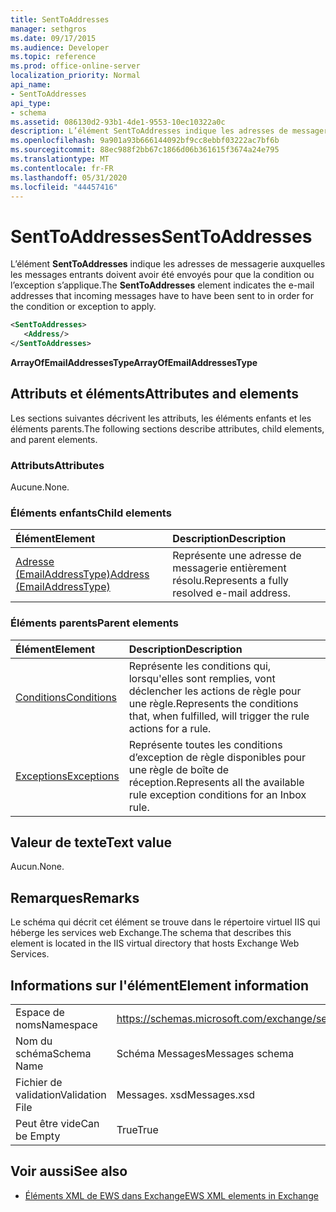 ```yaml
---
title: SentToAddresses
manager: sethgros
ms.date: 09/17/2015
ms.audience: Developer
ms.topic: reference
ms.prod: office-online-server
localization_priority: Normal
api_name:
- SentToAddresses
api_type:
- schema
ms.assetid: 086130d2-93b1-4de1-9553-10ec10322a0c
description: L’élément SentToAddresses indique les adresses de messagerie auxquelles les messages entrants doivent avoir été envoyés pour que la condition ou l’exception s’applique.
ms.openlocfilehash: 9a901a93b666144092bf9cc8ebbf03222ac7bf6b
ms.sourcegitcommit: 88ec988f2bb67c1866d06b361615f3674a24e795
ms.translationtype: MT
ms.contentlocale: fr-FR
ms.lasthandoff: 05/31/2020
ms.locfileid: "44457416"
---
```

# <a name="senttoaddresses"></a><span data-ttu-id="1fe3e-103">SentToAddresses</span><span class="sxs-lookup"><span data-stu-id="1fe3e-103">SentToAddresses</span></span>

<span data-ttu-id="1fe3e-104">L’élément **SentToAddresses** indique les adresses de messagerie auxquelles les messages entrants doivent avoir été envoyés pour que la condition ou l’exception s’applique.</span><span class="sxs-lookup"><span data-stu-id="1fe3e-104">The **SentToAddresses** element indicates the e-mail addresses that incoming messages have to have been sent to in order for the condition or exception to apply.</span></span> 
  
```XML
<SentToAddresses>
   <Address/>
</SentToAddresses>
```

 <span data-ttu-id="1fe3e-105">**ArrayOfEmailAddressesType**</span><span class="sxs-lookup"><span data-stu-id="1fe3e-105">**ArrayOfEmailAddressesType**</span></span>
## <a name="attributes-and-elements"></a><span data-ttu-id="1fe3e-106">Attributs et éléments</span><span class="sxs-lookup"><span data-stu-id="1fe3e-106">Attributes and elements</span></span>

<span data-ttu-id="1fe3e-107">Les sections suivantes décrivent les attributs, les éléments enfants et les éléments parents.</span><span class="sxs-lookup"><span data-stu-id="1fe3e-107">The following sections describe attributes, child elements, and parent elements.</span></span>
  
### <a name="attributes"></a><span data-ttu-id="1fe3e-108">Attributs</span><span class="sxs-lookup"><span data-stu-id="1fe3e-108">Attributes</span></span>

<span data-ttu-id="1fe3e-109">Aucune.</span><span class="sxs-lookup"><span data-stu-id="1fe3e-109">None.</span></span>
  
### <a name="child-elements"></a><span data-ttu-id="1fe3e-110">Éléments enfants</span><span class="sxs-lookup"><span data-stu-id="1fe3e-110">Child elements</span></span>

|<span data-ttu-id="1fe3e-111">**Élément**</span><span class="sxs-lookup"><span data-stu-id="1fe3e-111">**Element**</span></span>|<span data-ttu-id="1fe3e-112">**Description**</span><span class="sxs-lookup"><span data-stu-id="1fe3e-112">**Description**</span></span>|
|:-----|:-----|
|[<span data-ttu-id="1fe3e-113">Adresse (EmailAddressType)</span><span class="sxs-lookup"><span data-stu-id="1fe3e-113">Address (EmailAddressType)</span></span>](address-emailaddresstype.md) <br/> |<span data-ttu-id="1fe3e-114">Représente une adresse de messagerie entièrement résolu.</span><span class="sxs-lookup"><span data-stu-id="1fe3e-114">Represents a fully resolved e-mail address.</span></span>  <br/> |
   
### <a name="parent-elements"></a><span data-ttu-id="1fe3e-115">Éléments parents</span><span class="sxs-lookup"><span data-stu-id="1fe3e-115">Parent elements</span></span>

|<span data-ttu-id="1fe3e-116">**Élément**</span><span class="sxs-lookup"><span data-stu-id="1fe3e-116">**Element**</span></span>|<span data-ttu-id="1fe3e-117">**Description**</span><span class="sxs-lookup"><span data-stu-id="1fe3e-117">**Description**</span></span>|
|:-----|:-----|
|[<span data-ttu-id="1fe3e-118">Conditions</span><span class="sxs-lookup"><span data-stu-id="1fe3e-118">Conditions</span></span>](conditions.md) <br/> |<span data-ttu-id="1fe3e-119">Représente les conditions qui, lorsqu'elles sont remplies, vont déclencher les actions de règle pour une règle.</span><span class="sxs-lookup"><span data-stu-id="1fe3e-119">Represents the conditions that, when fulfilled, will trigger the rule actions for a rule.</span></span>  <br/> |
|[<span data-ttu-id="1fe3e-120">Exceptions</span><span class="sxs-lookup"><span data-stu-id="1fe3e-120">Exceptions</span></span>](exceptions.md) <br/> |<span data-ttu-id="1fe3e-121">Représente toutes les conditions d’exception de règle disponibles pour une règle de boîte de réception.</span><span class="sxs-lookup"><span data-stu-id="1fe3e-121">Represents all the available rule exception conditions for an Inbox rule.</span></span>  <br/> |
   
## <a name="text-value"></a><span data-ttu-id="1fe3e-122">Valeur de texte</span><span class="sxs-lookup"><span data-stu-id="1fe3e-122">Text value</span></span>

<span data-ttu-id="1fe3e-123">Aucun.</span><span class="sxs-lookup"><span data-stu-id="1fe3e-123">None.</span></span>
  
## <a name="remarks"></a><span data-ttu-id="1fe3e-124">Remarques</span><span class="sxs-lookup"><span data-stu-id="1fe3e-124">Remarks</span></span>

<span data-ttu-id="1fe3e-125">Le schéma qui décrit cet élément se trouve dans le répertoire virtuel IIS qui héberge les services web Exchange.</span><span class="sxs-lookup"><span data-stu-id="1fe3e-125">The schema that describes this element is located in the IIS virtual directory that hosts Exchange Web Services.</span></span>
  
## <a name="element-information"></a><span data-ttu-id="1fe3e-126">Informations sur l'élément</span><span class="sxs-lookup"><span data-stu-id="1fe3e-126">Element information</span></span>

|||
|:-----|:-----|
|<span data-ttu-id="1fe3e-127">Espace de noms</span><span class="sxs-lookup"><span data-stu-id="1fe3e-127">Namespace</span></span>  <br/> |https://schemas.microsoft.com/exchange/services/2006/messages  <br/> |
|<span data-ttu-id="1fe3e-128">Nom du schéma</span><span class="sxs-lookup"><span data-stu-id="1fe3e-128">Schema Name</span></span>  <br/> |<span data-ttu-id="1fe3e-129">Schéma Messages</span><span class="sxs-lookup"><span data-stu-id="1fe3e-129">Messages schema</span></span>  <br/> |
|<span data-ttu-id="1fe3e-130">Fichier de validation</span><span class="sxs-lookup"><span data-stu-id="1fe3e-130">Validation File</span></span>  <br/> |<span data-ttu-id="1fe3e-131">Messages. xsd</span><span class="sxs-lookup"><span data-stu-id="1fe3e-131">Messages.xsd</span></span>  <br/> |
|<span data-ttu-id="1fe3e-132">Peut être vide</span><span class="sxs-lookup"><span data-stu-id="1fe3e-132">Can be Empty</span></span>  <br/> |<span data-ttu-id="1fe3e-133">True</span><span class="sxs-lookup"><span data-stu-id="1fe3e-133">True</span></span>  <br/> |
   
## <a name="see-also"></a><span data-ttu-id="1fe3e-134">Voir aussi</span><span class="sxs-lookup"><span data-stu-id="1fe3e-134">See also</span></span>



- [<span data-ttu-id="1fe3e-135">Éléments XML de EWS dans Exchange</span><span class="sxs-lookup"><span data-stu-id="1fe3e-135">EWS XML elements in Exchange</span></span>](ews-xml-elements-in-exchange.md)

